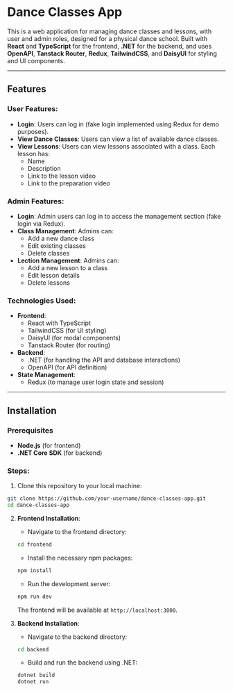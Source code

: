 # Dance Classes App

This is a web application for managing dance classes and lessons, with user and admin roles, designed for a physical dance school. Built with **React** and **TypeScript** for the frontend, **.NET** for the backend, and uses **OpenAPI**, **Tanstack Router**, **Redux**, **TailwindCSS**, and **DaisyUI** for styling and UI components.

---

## Features

### User Features:
- **Login**: Users can log in (fake login implemented using Redux for demo purposes).
- **View Dance Classes**: Users can view a list of available dance classes.
- **View Lessons**: Users can view lessons associated with a class. Each lesson has:
  - Name
  - Description
  - Link to the lesson video
  - Link to the preparation video

### Admin Features:
- **Login**: Admin users can log in to access the management section (fake login via Redux).
- **Class Management**: Admins can:
  - Add a new dance class
  - Edit existing classes
  - Delete classes
- **Lection Management**: Admins can:
  - Add a new lesson to a class
  - Edit lesson details
  - Delete lessons

### Technologies Used:
- **Frontend**: 
  - React with TypeScript
  - TailwindCSS (for UI styling)
  - DaisyUI (for modal components)
  - Tanstack Router (for routing)
- **Backend**: 
  - .NET (for handling the API and database interactions)
  - OpenAPI (for API definition)
- **State Management**:
  - Redux (to manage user login state and session)

---

## Installation

### Prerequisites

- **Node.js** (for frontend)
- **.NET Core SDK** (for backend)

### Steps:

1. Clone this repository to your local machine:

```bash
git clone https://github.com/your-username/dance-classes-app.git
cd dance-classes-app
```

2. **Frontend Installation**:
   - Navigate to the frontend directory:

   ```bash
   cd frontend
   ```

   - Install the necessary npm packages:

   ```bash
   npm install
   ```

   - Run the development server:

   ```bash
   npm run dev
   ```

   The frontend will be available at `http://localhost:3000`.

3. **Backend Installation**:
   - Navigate to the backend directory:

   ```bash
   cd backend
   ```

   - Build and run the backend using .NET:

   ```bash
   dotnet build
   dotnet run
   ```





